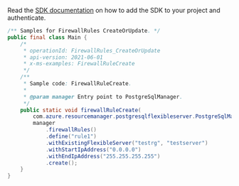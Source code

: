 Read the [SDK documentation](https://github.com/Azure/azure-sdk-for-java/blob/azure-resourcemanager-postgresqlflexibleserver_1.0.0-beta.3/sdk/postgresqlflexibleserver/azure-resourcemanager-postgresqlflexibleserver/README.md) on how to add the SDK to your project and authenticate.

```java
/** Samples for FirewallRules CreateOrUpdate. */
public final class Main {
    /*
     * operationId: FirewallRules_CreateOrUpdate
     * api-version: 2021-06-01
     * x-ms-examples: FirewallRuleCreate
     */
    /**
     * Sample code: FirewallRuleCreate.
     *
     * @param manager Entry point to PostgreSqlManager.
     */
    public static void firewallRuleCreate(
        com.azure.resourcemanager.postgresqlflexibleserver.PostgreSqlManager manager) {
        manager
            .firewallRules()
            .define("rule1")
            .withExistingFlexibleServer("testrg", "testserver")
            .withStartIpAddress("0.0.0.0")
            .withEndIpAddress("255.255.255.255")
            .create();
    }
}
```
